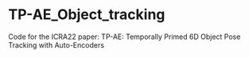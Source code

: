 # TP-AE_Object_tracking
Code for the ICRA22 paper: TP-AE: Temporally Primed 6D Object Pose Tracking with Auto-Encoders
